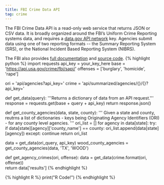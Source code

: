 ```yaml
---
title: FBI Crime Data API
tag: crime
---
```

The FBI Crime Data API is a read-only web service that returns JSON or CSV data. It is broadly organized around the FBI’s Uniform Crime Reporting systems data, and requires a [data.gov API network](https://api.data.gov/docs) key. Agencies submit data using one of two reporting formats -- the Summary Reporting System (SRS), or the National Incident Based Reporting System (NIBRS). 

The FBI also provides [full documentation](https://crime-data-explorer.fr.cloud.gov/api) and [source code](https://github.com/fbi-cde).
{% highlight python %}
import requests
api_key = your_key_here 
base = 'https://api.usa.gov/crime/fbi/sapi/'
offenses = ['burglary', 'homicide', 'rape']

ori = 'api/agencies?api_key='
crime = 'api/summarized/agencies/{}/{}?api_key='

def get_data(query):
    '''Returns a dictionary of data from an API request.'''
    response = requests.get(base + query + api_key)
    return response.json()

def get_county_agencies(data, state, county):
    '''
    Given a state and county, reutrns a list of
    dictionaries - keys being Originating Agency Identifiers
    (ORI) - for any county level agencies.
    '''
    ori_list = [] 
    for agency in data[state]:
        try:
            if data[state][agency]['county_name'] == county:
            ori_list.append(data[state][agency])
        except:
            continue
    return ori_list

data = get_data(ori_query, api_key)
wood_county_agencies = get_county_agencies(data, 'TX', 'WOOD')

def get_agency_crimes(ori, offense):
    data = get_data(crime.format(ori, offense))<br>
    return data['results']
{% endhighlight %} 
  
{% highlight R %}
print("R Code!")
{% endhighlight %} 
